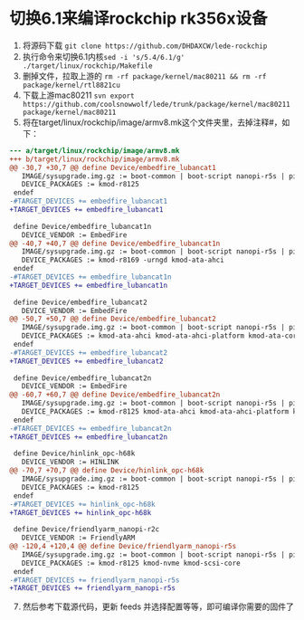 # 切换6.1来编译rockchip rk356x设备
1. 将源码下载 `git clone https://github.com/DHDAXCW/lede-rockchip`
2. 执行命令来切换6.1内核`sed -i 's/5.4/6.1/g' ./target/linux/rockchip/Makefile`
3. 删掉文件，拉取上游的 `rm -rf package/kernel/mac80211 && rm -rf package/kernel/rtl8821cu`
4. 下载上游mac80211 `svn export https://github.com/coolsnowwolf/lede/trunk/package/kernel/mac80211 package/kernel/mac80211`
5. 将在target/linux/rockchip/image/armv8.mk这个文件夹里，去掉注释#，如下：
```patch
--- a/target/linux/rockchip/image/armv8.mk
+++ b/target/linux/rockchip/image/armv8.mk
@@ -30,7 +30,7 @@ define Device/embedfire_lubancat1
   IMAGE/sysupgrade.img.gz := boot-common | boot-script nanopi-r5s | pine64-img | gzip | append-metadata
   DEVICE_PACKAGES := kmod-r8125
 endef
-#TARGET_DEVICES += embedfire_lubancat1
+TARGET_DEVICES += embedfire_lubancat1
 
 define Device/embedfire_lubancat1n
   DEVICE_VENDOR := EmbedFire
@@ -40,7 +40,7 @@ define Device/embedfire_lubancat1n
   IMAGE/sysupgrade.img.gz := boot-common | boot-script nanopi-r5s | pine64-img | gzip | append-metadata
   DEVICE_PACKAGES := kmod-r8169 -urngd kmod-ata-ahci
 endef
-#TARGET_DEVICES += embedfire_lubancat1n
+TARGET_DEVICES += embedfire_lubancat1n
 
 define Device/embedfire_lubancat2
   DEVICE_VENDOR := EmbedFire
@@ -50,7 +50,7 @@ define Device/embedfire_lubancat2
   IMAGE/sysupgrade.img.gz := boot-common | boot-script nanopi-r5s | pine64-img | gzip | append-metadata
   DEVICE_PACKAGES := kmod-ata-ahci kmod-ata-ahci-platform kmod-ata-core kmod-ata-ahci kmod-ata-ahci-platform kmod-ata-core
 endef
-#TARGET_DEVICES += embedfire_lubancat2
+TARGET_DEVICES += embedfire_lubancat2
 
 define Device/embedfire_lubancat2n
   DEVICE_VENDOR := EmbedFire
@@ -60,7 +60,7 @@ define Device/embedfire_lubancat2n
   IMAGE/sysupgrade.img.gz := boot-common | boot-script nanopi-r5s | pine64-img | gzip | append-metadata
   DEVICE_PACKAGES := kmod-r8125 kmod-ata-ahci kmod-ata-ahci-platform kmod-ata-core
 endef
-#TARGET_DEVICES += embedfire_lubancat2n
+TARGET_DEVICES += embedfire_lubancat2n
 
 define Device/hinlink_opc-h68k
   DEVICE_VENDOR := HINLINK
@@ -70,7 +70,7 @@ define Device/hinlink_opc-h68k
   IMAGE/sysupgrade.img.gz := boot-common | boot-script nanopi-r5s | pine64-img | gzip | append-metadata
   DEVICE_PACKAGES := kmod-r8125
 endef
-#TARGET_DEVICES += hinlink_opc-h68k
+TARGET_DEVICES += hinlink_opc-h68k
 
 define Device/friendlyarm_nanopi-r2c
   DEVICE_VENDOR := FriendlyARM
@@ -120,4 +120,4 @@ define Device/friendlyarm_nanopi-r5s
   IMAGE/sysupgrade.img.gz := boot-common | boot-script nanopi-r5s | pine64-img | gzip | append-metadata
   DEVICE_PACKAGES := kmod-r8125 kmod-nvme kmod-scsi-core
 endef
-#TARGET_DEVICES += friendlyarm_nanopi-r5s
+TARGET_DEVICES += friendlyarm_nanopi-r5s
```

7. 然后参考下载源代码，更新 feeds 并选择配置等等，即可编译你需要的固件了
